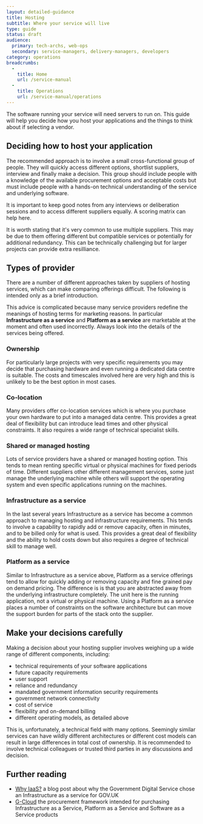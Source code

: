 ```yaml
---
layout: detailed-guidance
title: Hosting
subtitle: Where your service will live
type: guide
status: draft
audience: 
  primary: tech-archs, web-ops
  secondary: service-managers, delivery-managers, developers
category: operations
breadcrumbs:
  -
    title: Home
    url: /service-manual
  -
    title: Operations
    url: /service-manual/operations
---
```


The software running your service will need servers to run on. This guide will help you decide how you host your applications and the things to think about if selecting a vendor.

## Deciding how to host your application

The recommended approach is to involve a small cross-functional group of people. They will quickly access different options, shortlist suppliers, interview  and finally make a decision. This group should include people with a knowledge of the available procurement options and acceptable costs but must include people with a hands-on technical understanding of the service and underlying software.

It is important to keep good notes from any interviews or deliberation sessions and to access different suppliers equally. A scoring matrix can help here.

It is worth stating that it's very common to use multiple suppliers. This may be due to them offering different but compatible services or potentially for additional redundancy. This can be technically challenging but for larger projects can provide extra resilliance.

## Types of provider

There are a number of different approaches taken by suppliers of hosting services, which can make comparing offerings difficult. The following is intended only as a brief introduction.

This advice is complicated because many service providers redefine the meanings of hosting terms for marketing reasons. In particular **Infrastructure as a service** and **Platform as a service** are marketable at the moment and often used incorrectly. Always look into the details of the services being offered.

### Ownership

For particularly large projects with very specific requirements you may decide that purchasing hardware and even running a dedicated data centre is suitable. The costs and timescales involved here are very high and this is unlikely to be the best option in most cases.

### Co-location

Many providers offer co-location services which is where you purchase your own hardware to put into a managed data centre. This provides a great deal of flexibility but can introduce lead times and other physical constraints. It also requires a wide range of technical specialist skills. 

### Shared or managed hosting

Lots of service providers have a shared or managed hosting option. This tends to mean renting specific virtual or physical machines for fixed periods of time. Different suppliers other different management services, some just manage the underlying machine while others will support the operating system and even specific applications running on the machines.

### Infrastructure as a service

In the last several years Infrastructure as a service has become a common approach to managing hosting and infrastructure requirements. This tends to involve a capability to rapidly add or remove capacity, often in minutes, and to be billed only for what is used. This provides a great deal of flexibility and the ability to hold costs down but also requires a degree of technical skill to manage well. 

### Platform as a service

Similar to Infrastructure as a service above, Platform as a service offerings tend to allow for quickly adding or removing capacity and fine grained pay on demand pricing. The difference is is that you are abstracted away from the underlying infrastructure completely. The unit here is the running application, not a virtual or physical machine. Using a Platform as a service places a number of constraints on the software architecture but can move the support burden for parts of the stack onto the supplier.

## Make your decisions carefully

Making a decision about your hosting supplier involves weighing up a wide range of different components, including:

* technical requirements of your software applications
* future capacity requirements
* user support
* reliance and redundancy
* mandated government information security requirements
* government network connectivity
* cost of service
* flexibility and on-demand billing
* different operating models, as detailed above

This is, unfortunately, a technical field with many options. Seemingly similar services can have wildly different architectures or different cost models can result in large differences in total cost of ownership. It is recommended to involve technical colleagues or trusted third parties in any discussions and decision.

## Further reading

* [Why IaaS?](http://digital.cabinetoffice.gov.uk/2012/09/25/why-iaas/) a blog post about why the Government Digital Service chose an Infrastructure as a service for GOV.UK
* [G-Cloud](http://gcloud.civilservice.gov.uk/) the procurement framework intended for purchasing Infrastructure as a Service, Platform as a Service and Software as a Service products
